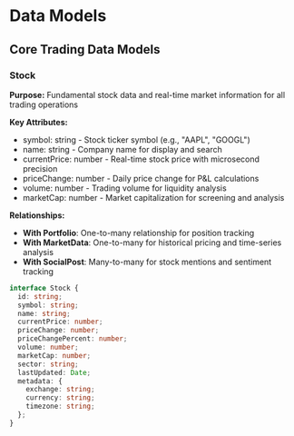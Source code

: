 # Data Models

## Core Trading Data Models

### Stock
**Purpose:** Fundamental stock data and real-time market information for all trading operations

**Key Attributes:**
- symbol: string - Stock ticker symbol (e.g., "AAPL", "GOOGL")
- name: string - Company name for display and search
- currentPrice: number - Real-time stock price with microsecond precision
- priceChange: number - Daily price change for P&L calculations
- volume: number - Trading volume for liquidity analysis
- marketCap: number - Market capitalization for screening and analysis

**Relationships:**
- **With Portfolio**: One-to-many relationship for position tracking
- **With MarketData**: One-to-many for historical pricing and time-series analysis
- **With SocialPost**: Many-to-many for stock mentions and sentiment tracking

```typescript
interface Stock {
  id: string;
  symbol: string;
  name: string;
  currentPrice: number;
  priceChange: number;
  priceChangePercent: number;
  volume: number;
  marketCap: number;
  sector: string;
  lastUpdated: Date;
  metadata: {
    exchange: string;
    currency: string;
    timezone: string;
  };
}
```
